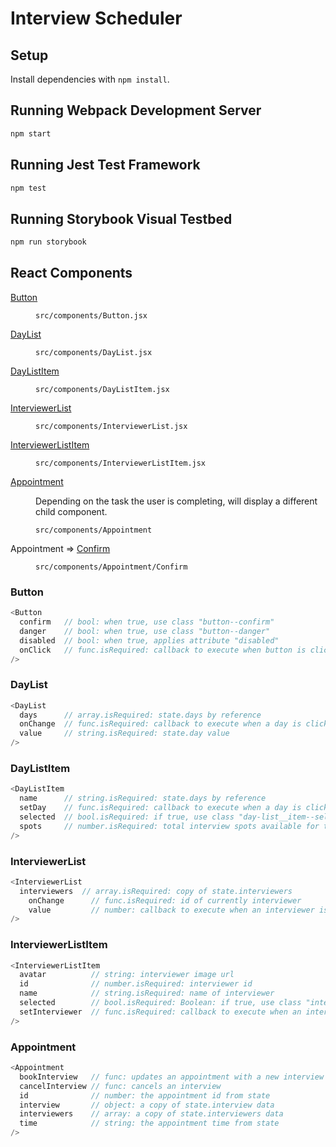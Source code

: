 # Interview Scheduler

## Setup

Install dependencies with `npm install`.

## Running Webpack Development Server

```sh
npm start
```

## Running Jest Test Framework

```sh
npm test
```

## Running Storybook Visual Testbed

```sh
npm run storybook
```

## React Components

<dl>
<dt><a href="#components_Button">Button</a></dt>
<dd><p><code>src/components/Button.jsx</code></dd>
<dt><a href="#components_DayList">DayList</a></dt>
<dd><p><code>src/components/DayList.jsx</code></dd>
<dt><a href="#components_DayListItem">DayListItem</a></dt>
<dd><p><code>src/components/DayListItem.jsx</code></dd>
<dt><a href="#components_InterviewerList">InterviewerList</a></dt>
<dd><p><code>src/components/InterviewerList.jsx</code></dd>
<dt><a href="#components_InterviewerListItem">InterviewerListItem</a></dt>
<dd><p><code>src/components/InterviewerListItem.jsx</code></dd>
<dt><a href="#components__Appointment">Appointment</a></dt>
<dd><p>Depending on the task the user is completing, will display a different child component.</p>
<p><code>src/components/Appointment</code></p></dd>
<dt>Appointment  ⇒ <a href="#components__Appointment_Confirm">Confirm</a></dt>
<dd><p><code>src/components/Appointment/Confirm</code></p>
</dd>
</dl>

<a name="components_Button"></a>

### Button

```js
<Button
  confirm   // bool: when true, use class "button--confirm"
  danger    // bool: when true, use class "button--danger"
  disabled  // bool: when true, applies attribute "disabled"
  onClick   // func.isRequired: callback to execute when button is clicked
/>
```
<a name="components_DayList"></a>

### DayList

```js
<DayList
  days      // array.isRequired: state.days by reference
  onChange  // func.isRequired: callback to execute when a day is clicked
  value     // string.isRequired: state.day value
/>
```
<a name="components_DayListItem"></a>

### DayListItem

```js
<DayListItem
  name      // string.isRequired: state.days by reference
  setDay    // func.isRequired: callback to execute when a day is clicked
  selected  // bool.isRequired: if true, use class "day-list__item--selected"
  spots     // number.isRequired: total interview spots available for the day
/>
```
<a name="components_InterviewerList"></a>

### InterviewerList

```js
<InterviewerList
  interviewers  // array.isRequired: copy of state.interviewers
	onChange      // func.isRequired: id of currently interviewer
	value         // number: callback to execute when an interviewer is clicked
/>
```
<a name="components_InterviewerListItem"></a>

### InterviewerListItem

```js
<InterviewerListItem
  avatar          // string: interviewer image url
  id              // number.isRequired: interviewer id
  name            // string.isRequired: name of interviewer 
  selected        // bool.isRequired: Boolean: if true, use class "interviewers__item--selected"
  setInterviewer  // func.isRequired: callback to execute when an interviewer is clicked
/>
```

### Appointment

```js
<Appointment
  bookInterview   // func: updates an appointment with a new interview
  cancelInterview // func: cancels an interview
  id              // number: the appointment id from state
  interview       // object: a copy of state.interview data
  interviewers    // array: a copy of state.interviewers data
  time            // string: the appointment time from state
/>
```